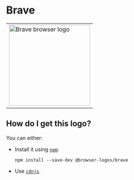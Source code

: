 # Brave

<table>
    <tr height=230>
        <td>
            <a href="https://github.com/alrra/browser-logos/tree/7b6660f2dcdf2a461aaac6bf6e8ff11a9518a141/src/brave">
                <img width=220 src="https://raw.githubusercontent.com/alrra/browser-logos/7b6660f2dcdf2a461aaac6bf6e8ff11a9518a141/src/brave/brave.svg?sanitize=true" alt="Brave browser logo">
            </a>
        </td>
    </tr>
</table>

## How do I get this logo?

You can either:

* Install it using [`npm`][npm]:

  `npm install --save-dev @browser-logos/brave`

* Use [`cdnjs`][cdnjs].

<!-- Link labels: -->

[cdnjs]: https://cdnjs.com/libraries/browser-logos
[npm]: https://www.npmjs.com/
